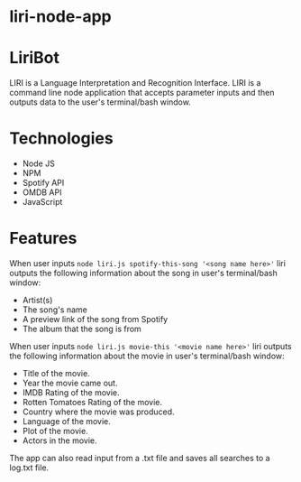 # liri-node-app
# LiriBot

LIRI is a Language Interpretation and Recognition Interface. LIRI is a command line node application that accepts parameter inputs and then outputs data to the user's terminal/bash window. 

# Technologies 

* Node JS 
* NPM 
* Spotify API
* OMDB API
* JavaScript

# Features

When user inputs `node liri.js spotify-this-song '<song name here>'` liri outputs the following information about the song in user's terminal/bash window: 

* Artist(s)
* The song's name
* A preview link of the song from Spotify
* The album that the song is from


When user inputs `node liri.js movie-this '<movie name here>'` liri outputs the following information about the movie in user's terminal/bash window:

* Title of the movie.
* Year the movie came out.
* IMDB Rating of the movie.
* Rotten Tomatoes Rating of the movie.
* Country where the movie was produced.
* Language of the movie.
* Plot of the movie.
* Actors in the movie.

The app can also read input from a .txt file and saves all searches to a log.txt file.
